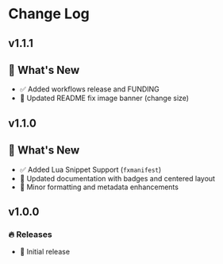 # Change Log

## v1.1.1
## 📢 What's New

- ✅ Added workflows release and FUNDING
- 📘 Updated README fix image banner (change size)

## v1.1.0
## 📢 What's New

- ✅ Added Lua Snippet Support (`fxmanifest`)
- 📘 Updated documentation with badges and centered layout
- 🧼 Minor formatting and metadata enhancements

## v1.0.0
### 🔥 Releases

- 🎉 Initial release